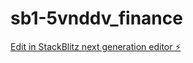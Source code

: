 # sb1-5vnddv_finance

[Edit in StackBlitz next generation editor ⚡️](https://stackblitz.com/~/github.com/digitalrebel85/sb1-5vnddv_finance)